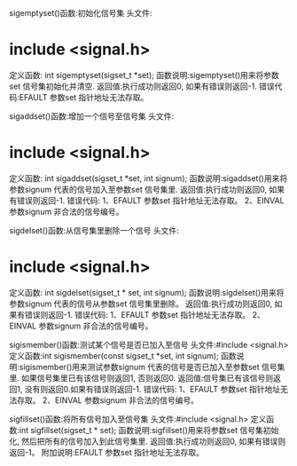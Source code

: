 sigemptyset()函数:初始化信号集
头文件:
# include <signal.h>
定义函数:
int sigemptyset(sigset_t *set);
函数说明:sigemptyset()用来将参数set 信号集初始化并清空.
返回值:执行成功则返回0, 如果有错误则返回-1.
错误代码:EFAULT 参数set 指针地址无法存取。

sigaddset()函数:增加一个信号至信号集
头文件:
# include <signal.h>
定义函数:
int sigaddset(sigset_t *set, int signum);
函数说明:sigaddset()用来将参数signum 代表的信号加入至参数set 信号集里.
返回值:执行成功则返回0, 如果有错误则返回-1.
错误代码:
1、EFAULT 参数set 指针地址无法存取。
2、EINVAL 参数signum 非合法的信号编号。

sigdelset()函数:从信号集里删除一个信号
头文件:
# include <signal.h>
定义函数:
int sigdelset(sigset_t * set, int signum);
函数说明:sigdelset()用来将参数signum 代表的信号从参数set 信号集里删除。
返回值:执行成功则返回0, 如果有错误则返回-1.
错误代码:
1、EFAULT 参数set 指针地址无法存取。
2、EINVAL 参数signum 非合法的信号编号。

sigismember()函数:测试某个信号是否已加入至信号
头文件:#include <signal.h>
定义函数:int sigismember(const sigset_t *set, int signum);
函数说明:sigismember()用来测试参数signum 代表的信号是否已加入至参数set 信号集里. 如果信号集里已有该信号则返回1, 否则返回0.
返回值:信号集已有该信号则返回1, 没有则返回0.如果有错误则返回-1.
错误代码:
1、EFAULT 参数set 指针地址无法存取。
2、EINVAL 参数signum 非合法的信号编号。

sigfillset()函数:将所有信号加入至信号集
头文件:#include <signal.h>
定义函数:int sigfillset(sigset_t * set);
函数说明:sigfillset()用来将参数set 信号集初始化, 然后把所有的信号加入到此信号集里.
返回值:执行成功则返回0, 如果有错误则返回-1。
附加说明:EFAULT 参数set 指针地址无法存取。

